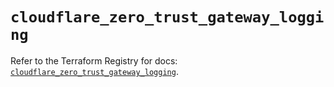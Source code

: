 # `cloudflare_zero_trust_gateway_logging`

Refer to the Terraform Registry for docs: [`cloudflare_zero_trust_gateway_logging`](https://registry.terraform.io/providers/cloudflare/cloudflare/5.5.0/docs/resources/zero_trust_gateway_logging).
